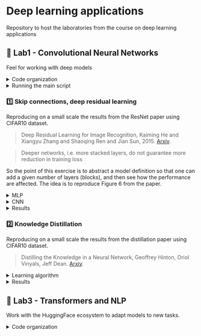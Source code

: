 # Deep learning applications

Repository to host the laboratories from the course on deep learning applications

## :test_tube: Lab1 - Convolutional Neural Networks

Feel for working with deep models

<details>
<summary>Code organization</summary>

Inside folder `lab1/` you have the follwing programs:
- `checkpoints` folder that will be automatically created for storing model checkpoints
- `experiments` folder that will be automatically created for storing yaml configurations files for each experiment
- `models/` folder with MLPs (`mlp.py`) and CNNs (`cnn.py`) definitions
- `cmd_args.py` arguments for main programs
- `config-train.yaml` `config-distill.yaml` base configuration files
- `generate_configs.py` program for generating yaml configuration files automatically from base configuration files and given options
- Main programs:
  - `main-train.py` main script for training a single model
  - `main-distill.py` main script for distilling knowledge
  - `main-models.py` main script for inspecting models defined in `models/` folder
- `mydata.py` wrappers for MNIST and CIFAR10 datasets
- `train.py` and `utils.py` are utilities

</details>

<details>
<summary>Running the main script</summary>
After generating configs, run a program with
```{bash}
python lab1.py experiments/CNN_4.83M_cifar10.yaml
```

It will automatically save checkpoints and log to `comet_ml`. If the experiment have already been runned, you may run the same command with more epochs (`--epochs 40`) and the experiment will be resumed (checkpoint path and experiment key are automatically dumped in the configuration file).

When running a program you should see
```{bash}
030: 100%|██████████████████████| 338/338 [00:02<00:00, 112.93batch/s, train_acc=0.997, train_loss=0.0669, val_acc=0.538, val_loss=1.97]
031: 100%|██████████████████████| 338/338 [00:03<00:00, 112.49batch/s, train_acc=0.998, train_loss=0.0619, val_acc=0.533, val_loss=1.97]
032: 100%|██████████████████████| 338/338 [00:03<00:00, 106.86batch/s, train_acc=0.998, train_loss=0.0583, val_acc=0.534, val_loss=1.98]
```

</details>

### :one: Skip connections, deep residual learning

Reproducing on a small scale the results from the ResNet paper using CIFAR10 dataset.

> Deep Residual Learning for Image Recognition, Kaiming He and Xiangyu Zhang and Shaoqing Ren and Jian Sun, 2015. [Arxiv](https://arxiv.org/abs/1512.03385).

> Deeper networks, i.e. more stacked layers, do not guarantee more reduction in training loss

So the point of this exercise is to abstract a model definition so that one can add a given number of layers (blocks), and then see how the performance are affected. The idea is to reproduce Figure 6 from the paper.

<details>
<summary>MLP</summary>

MLP with variable number of blocks `n_blocks`:
- `BasicBlock`: 2 fully connected layers with given `hidden_size` and relu
- Optional skip connection in each block by setting `skip=True`

</details>

<details>
<summary>CNN</summary>

- `input_adapter`: conv + batchnorm + relu that exits with `num_filters`
- `blocks`: sequence of `BasicBlock` layers
  - Each `BasicBlock` contains two modules of conv + batchnorm + relu
  - In this version there are two upper level layers, each one with $n$ `BasicBlock`, in the default version $n=1$
  - Optional shortcut in each block by setting `skip=True`
- `avgpool`: ends with a (1, 1) feature map
- `fc`: classification head

This results in $4n+2$ layers, where $n$ is the variable specifying the number of blocks per each layer. In the implementation $n$ is specified through the `num_blocks`parameter.

</details>

<details>
<summary>Results</summary>

Name | $n$ | Filters | Layers | Test acc
---- | --- | ------- | ------- | --------
`Tiny 0.02M` | 1 | 16 | 6 | 0.6737
`Small 0.07M` | 3 | 16 | 14 | 0.6646
`Medium 0.11M` | 5 | 16 | 22 | 0.5999
`Medium w/ skip 0.11M` | 5 | 16 | 22 | 0.7393
`Large 0.16M` | 7 | 16 | 30 | 0.5095
`Large w/ skip 0.16M` | 7 | 16 | 30 | 0.7505

**Description** | **Results**
--------------- | -----------
See the degradation problem for increasing depth of the network, tiny and medium have similar performance, but when adding further layers we see that "adding more layers reduces loss" holds no more. Skip connections, residual learning, solve the problem. | ![](lab1/plots/train/curves.svg)
Test accuracy provides evidence as well | ![](lab1/plots/train/test_acc.svg)

</details>

### :two: Knowledge Distillation

Reproducing on a small scale the results from the distillation paper using CIFAR10 dataset.

> Distilling the Knowledge in a Neural Network, Geoffrey Hinton, Oriol Vinyals, Jeff Dean. [Arxiv](https://arxiv.org/abs/1503.02531).

<details>
<summary>Learning algorithm</summary>
For a given $x$ the frozen teacher and the trainable students both produce logits, the idea is to align the student's output with the teachers' one.

Loss:
- Soft targets loss $\mathcal{L}_1$: `KLDivLoss(log_target=True)(soft_prob, soft_targets)`
- Hard targets loss $\mathcal{L}_2$: `CrossEntropyLoss()(student_logits, labels)`
- Final loss: $\mathcal{L}=w_1\mathcal{L}_1+w_2\mathcal{L}_2$ with $w_1\gg w_2$

As the teacher model we use the actual `ResNet` architecture with 3 blocks of `BasicBlock` layers resulting in $3n+2$ total layers

</details>

<details>
<summary>Results</summary>

Name | $n$ | Filters | Layers | Test acc
---- | --- | ------- | ------ | --------
`Small 0.07M` | 3 | 16 | 14 | 0.6646
`ResNet 1.86M` | 5 | 32 | 17 | 0.8242
`Distilled Small 0.07M` | 3 | 16 | 14 | 0.7137

**Description** | **Results**
--------------- | -----------
The distilled model is able to achieve a higher train accuracy earlier. | ![](lab1/plots/distill/distill_curves.svg)
Similar performance most of the time, however the distilled model stays on top of the base one | ![](lab1/plots/distill/distill_val_acc.svg)
Goal achieved! The small model trained with distillation has better performance than the same trained in the classical way | ![](lab1/plots/distill/distill_test_acc.svg)

</details>


## :test_tube: Lab3 - Transformers and NLP

Work with the HuggingFace ecosystem to adapt models to new tasks.

<details>
<summary>Code organization</summary>

Inside `Lab3/` folder there are the following programs:

</details>
